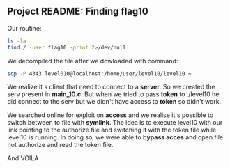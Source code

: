 ## Project README: Finding flag10

Our routine: 
```bash
ls -la
find / -user flag10 -print 2>/dev/null
```

We decompiled the file after we dowloaded with command:
```bash
scp -P 4343 level010@localhost:/home/user/level10/level10 ~
```

We realize it s client that need to connect to a **server**.
So we created the serv present in **main_10.c**. But when we tried to pass **token** to ./level10 he did connect to the serv but we didn't have access to **token** so didn't work.

We searched online for exploit on **access** and we realise it's possible to switch between to file with **symlink**.
The idea is to execute level10 with our link pointing to the authorize file and switching it with the token file while level10 is running. In doing so, we were able to b**ypass acces** and open file not authorize and read the token file.

And VOILA
